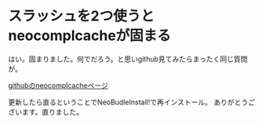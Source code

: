# スラッシュを2つ使うとneocomplcacheが固まる
はい。固まりました。何でだろう。と思いgithub見てみたらまったく同じ質問が。

[githubのneocomplcacheページ](https://github.com/Shougo/neocomplcache/issues/330)

更新したら直るということでNeoBudleInstall!で再インストール。
ありがとうございます。直りました。

